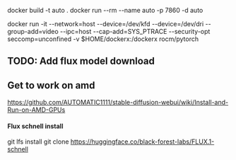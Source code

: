 docker build -t auto . 
docker run --rm --name auto -p 7860 -d auto

docker run -it --network=host --device=/dev/kfd --device=/dev/dri --group-add=video --ipc=host --cap-add=SYS_PTRACE --security-opt seccomp=unconfined -v $HOME/dockerx:/dockerx rocm/pytorch


## TODO: Add flux model download

## Get to work on amd

https://github.com/AUTOMATIC1111/stable-diffusion-webui/wiki/Install-and-Run-on-AMD-GPUs



#### Flux schnell install
git lfs install
git clone https://huggingface.co/black-forest-labs/FLUX.1-schnell